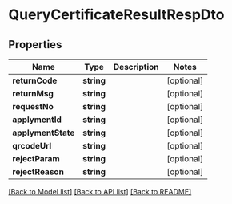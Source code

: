 # QueryCertificateResultRespDto

## Properties
Name | Type | Description | Notes
------------ | ------------- | ------------- | -------------
**returnCode** | **string** |  | [optional] 
**returnMsg** | **string** |  | [optional] 
**requestNo** | **string** |  | [optional] 
**applymentId** | **string** |  | [optional] 
**applymentState** | **string** |  | [optional] 
**qrcodeUrl** | **string** |  | [optional] 
**rejectParam** | **string** |  | [optional] 
**rejectReason** | **string** |  | [optional] 

[[Back to Model list]](../README.md#documentation-for-models) [[Back to API list]](../README.md#documentation-for-api-endpoints) [[Back to README]](../README.md)


